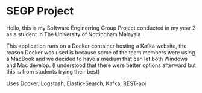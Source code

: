 # SEGP Project

Hello, this is my Software Enginerring Group Project conducted in my year 2 as a student in The University of Nottingham Malaysia

This application runs on a Docker container hosting a Kafka website, the reason Docker was used is because some of the team members were using a MacBook and we decided to have a medium that can let both Windows and Mac develop. (I understood that there were better options afterward but this is from students trying their best) 

Uses Docker, Logstash, Elastic-Search, Kafka, REST-api 
